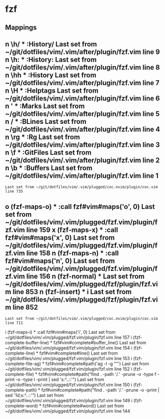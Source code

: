 # fzf

## Mappings

n  \h/         * :History/<CR>
	Last set from ~/git/dotfiles/vim/.vim/after/plugin/fzf.vim line 9
n  \h:         * :History:<CR>
	Last set from ~/git/dotfiles/vim/.vim/after/plugin/fzf.vim line 8
n  \hh         * :History<CR>
	Last set from ~/git/dotfiles/vim/.vim/after/plugin/fzf.vim line 7
n  \H          * :Helptags<CR>
	Last set from ~/git/dotfiles/vim/.vim/after/plugin/fzf.vim line 6
n  \'          * :Marks<CR>
	Last set from ~/git/dotfiles/vim/.vim/after/plugin/fzf.vim line 5
n  \/          * :BLines<CR>
	Last set from ~/git/dotfiles/vim/.vim/after/plugin/fzf.vim line 4
n  \rg         * :Rg<CR>
	Last set from ~/git/dotfiles/vim/.vim/after/plugin/fzf.vim line 3
n  \f          * :GitFiles<CR>
	Last set from ~/git/dotfiles/vim/.vim/after/plugin/fzf.vim line 2
n  \b          * :Buffers<CR>
	Last set from ~/git/dotfiles/vim/.vim/after/plugin/fzf.vim line 1
--
	Last set from ~/git/dotfiles/vim/.vim/plugged/coc.nvim/plugin/coc.vim line 735
o  <Plug>(fzf-maps-o) * <C-C>:<C-U>call fzf#vim#maps('o', 0)<CR>
	Last set from ~/git/dotfiles/vim/.vim/plugged/fzf.vim/plugin/fzf.vim line 159
x  <Plug>(fzf-maps-x) * :<C-U>call fzf#vim#maps('x', 0)<CR>
	Last set from ~/git/dotfiles/vim/.vim/plugged/fzf.vim/plugin/fzf.vim line 158
n  <Plug>(fzf-maps-n) * :<C-U>call fzf#vim#maps('n', 0)<CR>
	Last set from ~/git/dotfiles/vim/.vim/plugged/fzf.vim/plugin/fzf.vim line 156
n  <Plug>(fzf-normal) * <Nop>
	Last set from ~/git/dotfiles/vim/.vim/plugged/fzf/plugin/fzf.vim line 853
n  <Plug>(fzf-insert) * i
	Last set from ~/git/dotfiles/vim/.vim/plugged/fzf/plugin/fzf.vim line 852
--
	Last set from ~/git/dotfiles/vim/.vim/plugged/coc.nvim/plugin/coc.vim line 711
i  <Plug>(fzf-maps-i) * <C-O>:call fzf#vim#maps('i', 0)<CR>
	Last set from ~/git/dotfiles/vim/.vim/plugged/fzf.vim/plugin/fzf.vim line 157
i  <Plug>(fzf-complete-buffer-line) * fzf#vim#complete#buffer_line()
	Last set from ~/git/dotfiles/vim/.vim/plugged/fzf.vim/plugin/fzf.vim line 154
i  <Plug>(fzf-complete-line) * fzf#vim#complete#line()
	Last set from ~/git/dotfiles/vim/.vim/plugged/fzf.vim/plugin/fzf.vim line 153
i  <Plug>(fzf-complete-file-ag) * fzf#vim#complete#path('ag -l -g ""')
	Last set from ~/git/dotfiles/vim/.vim/plugged/fzf.vim/plugin/fzf.vim line 152
i  <Plug>(fzf-complete-file) * fzf#vim#complete#path("find . -path '*/\.*' -prune -o -type f -print -o -type l -print | sed 's:^..::'")
	Last set from ~/git/dotfiles/vim/.vim/plugged/fzf.vim/plugin/fzf.vim line 150
i  <Plug>(fzf-complete-path) * fzf#vim#complete#path("find . -path '*/\.*' -prune -o -print | sed '1d;s:^..::'")
	Last set from ~/git/dotfiles/vim/.vim/plugged/fzf.vim/plugin/fzf.vim line 149
i  <Plug>(fzf-complete-word) * fzf#vim#complete#word()
	Last set from ~/git/dotfiles/vim/.vim/plugged/fzf.vim/plugin/fzf.vim line 144
